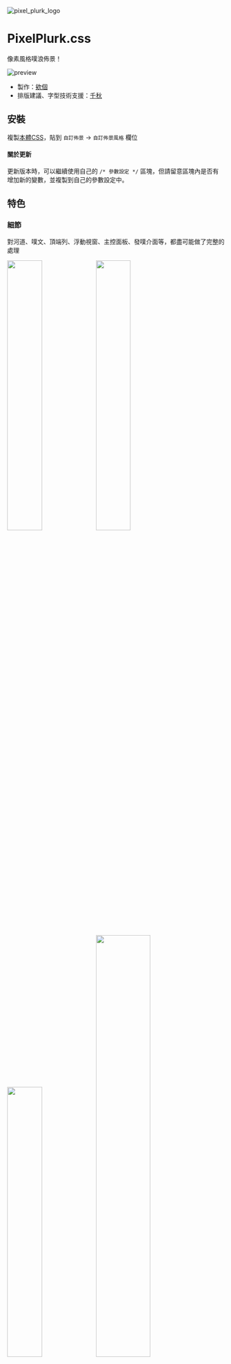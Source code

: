 ![pixel_plurk_logo](https://user-images.githubusercontent.com/4176802/231839890-a084c430-d022-4727-ba72-2373189322c9.jpg)

# PixelPlurk.css

像素風格噗浪佈景！

![preview](https://images.plurk.com/2APmsPVm8ltOILPA01A9mH.png)

- 製作：[欸個](https://www.plurk.com/egg820/invite)
- 排版建議、字型技術支援：[千秋](https://www.plurk.com/akira02/invite)


## 安裝

複製[本體CSS](https://github.com/maid-cat/PixelPlurk.css/blob/main/PixelPlurk.css)，貼到 `自訂佈景` -> `自訂佈景風格` 欄位

#### 關於更新
更新版本時，可以繼續使用自己的 `/* 參數設定 */` 區塊，但請留意區塊內是否有增加新的變數，並複製到自己的參數設定中。

## 特色

### 細節

對河道、噗文、頂端列、浮動視窗、主控面板、發噗介面等，都盡可能做了完整的處理

<img src="https://images.plurk.com/2D3D03XRbHLObfoyscy5TY.png" width="40%"></img>
<img src="https://images.plurk.com/32vQTHQKEe8Sm22EWTk2wh.png" width="40%"></img>
<img src="https://images.plurk.com/RG7wHrSuAlW06ss0gZyc0.png" width="40%"></img>
<img src="https://images.plurk.com/4TSdsZTyyjp6I1ZqMARGcY.png" width="50%"></img>


### 自訂色彩

可以依喜歡的風格，自由選擇背景色與邊線色彩

<img src="https://images.plurk.com/6zoMTZdw7DHQOzGYa0GT2C.png" width="40%"></img>
<img src="https://images.plurk.com/1vaULZXh8vqCCeKOEenF2C.png" width="40%"></img>
<img src="https://images.plurk.com/sbU5O7sslqxiNcmfiKZyZ.png" width="40%"></img>
<img src="https://images.plurk.com/1koyae3ZxNNbyrFVQC9cKr.jpg" width="40%"></img>


## 自訂

本體 CSS 中的 `/* 參數設定 */` 區塊提供了數個設定選項，方便調整樣式：

### 邊線顏色

預設為黑色邊線，可以修改 `--pixel-color` 的數值來指定想要的顏色。例如：

```
  --pixel-color: #009487;
```

### 噗文底色

預設為白色，可以修改 `--plurk-background-color` 的數值來指定想要的底色：
```
  --plurk-background-color: 色碼;
```

### 河道背景圖

可以修改 `--timeline-background-image` 來指定背景圖的網址：

```
  --timeline-background-image: url(圖片網址);
```

### 河道頭像尺寸

可以修改 `--timeline-avatar-size` 來指定河道上噗文頭像的尺寸。
預設值為 `40px`，想恢復為噗浪原始大小的話，可以修改成 `20px`：

```
  --timeline-avatar-size: 20px;
```



### 主控台背景色

可以加入以下語法來做設定：

```css
/* 主控台背景色 */
.segment-content {
  background-color: 色碼;
}
```

如果是使用噗浪的經典佈景的話，可以再加入以下這段，去除主控台外圍的背景：

```css
/* 去除主控台外圍背景 */
#plurk-dashboard {
  background: none;
  border: none;
}
```


也可以使用疾患大的[噗浪語法產生器](https://www.plurk.com/p/o6zwul)來做更詳細的設定。


## 特別感謝

- [NES.css](https://nostalgic-css.github.io/NES.css/): 像素風語法參考
- [俐方體11號／Cubic 11](https://github.com/ACh-K/Cubic-11): 像素風字型
- [CSS-Tricks](https://css-tricks.com/cut-corners-using-css-mask-and-clip-path-properties/): `conic-gradient` 語法

#### 預覽圖使用的圖片素材
- [Country Side Platfformer](https://ansimuz.itch.io/country-side-platfformer)
- [Post-apocalyptic background](https://pashasmith.itch.io/post-apocalyptic-background)
- [Mountain Dusk Parallax background](https://ansimuz.itch.io/mountain-dusk-parallax-background)
- [Free Pixel Art Winter Forest](https://edermunizz.itch.io/free-pixel-art-winter-forest)
- [Free backgrounds (Pixel)](https://commodorette.itch.io/free-backgrounds)

